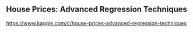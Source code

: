 ## House Prices: Advanced Regression Techniques

https://www.kaggle.com/c/house-prices-advanced-regression-techniques

